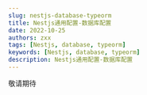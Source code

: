 ```yaml
---
slug: nestjs-database-typeorm
title: Nestjs通用配置-数据库配置
date: 2022-10-25
authors: zxx
tags: [Nestjs, database, typeorm]
keywords: [Nestjs, database, typeorm]
description: Nestjs通用配置-数据库配置
---
```


敬请期待
